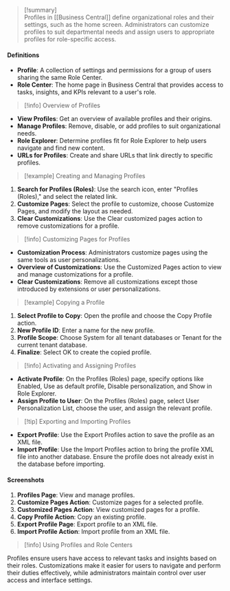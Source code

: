>[!summary]  
Profiles in [[Business Central]] define organizational roles and their settings, such as the home screen. Administrators can customize profiles to suit departmental needs and assign users to appropriate profiles for role-specific access.

#### Definitions
- **Profile**: A collection of settings and permissions for a group of users sharing the same Role Center.
- **Role Center**: The home page in Business Central that provides access to tasks, insights, and KPIs relevant to a user's role.

>[!info] Overview of Profiles

- **View Profiles**: Get an overview of available profiles and their origins.
- **Manage Profiles**: Remove, disable, or add profiles to suit organizational needs.
- **Role Explorer**: Determine profiles fit for Role Explorer to help users navigate and find new content.
- **URLs for Profiles**: Create and share URLs that link directly to specific profiles.

>[!example] Creating and Managing Profiles

1. **Search for Profiles (Roles)**: Use the search icon, enter "Profiles (Roles)," and select the related link.
2. **Customize Pages**: Select the profile to customize, choose Customize Pages, and modify the layout as needed.
3. **Clear Customizations**: Use the Clear customized pages action to remove customizations for a profile.

>[!info] Customizing Pages for Profiles

- **Customization Process**: Administrators customize pages using the same tools as user personalizations.
- **Overview of Customizations**: Use the Customized Pages action to view and manage customizations for a profile.
- **Clear Customizations**: Remove all customizations except those introduced by extensions or user personalizations.

>[!example] Copying a Profile

1. **Select Profile to Copy**: Open the profile and choose the Copy Profile action.
2. **New Profile ID**: Enter a name for the new profile.
3. **Profile Scope**: Choose System for all tenant databases or Tenant for the current tenant database.
4. **Finalize**: Select OK to create the copied profile.

>[!info] Activating and Assigning Profiles

- **Activate Profile**: On the Profiles (Roles) page, specify options like Enabled, Use as default profile, Disable personalization, and Show in Role Explorer.
- **Assign Profile to User**: On the Profiles (Roles) page, select User Personalization List, choose the user, and assign the relevant profile.

>[!tip] Exporting and Importing Profiles

- **Export Profile**: Use the Export Profiles action to save the profile as an XML file.
- **Import Profile**: Use the Import Profiles action to bring the profile XML file into another database. Ensure the profile does not already exist in the database before importing.

#### Screenshots
1. **Profiles Page**: View and manage profiles.
2. **Customize Pages Action**: Customize pages for a selected profile.
3. **Customized Pages Action**: View customized pages for a profile.
4. **Copy Profile Action**: Copy an existing profile.
5. **Export Profile Page**: Export profile to an XML file.
6. **Import Profile Action**: Import profile from an XML file.

>[!info] Using Profiles and Role Centers

Profiles ensure users have access to relevant tasks and insights based on their roles. Customizations make it easier for users to navigate and perform their duties effectively, while administrators maintain control over user access and interface settings.